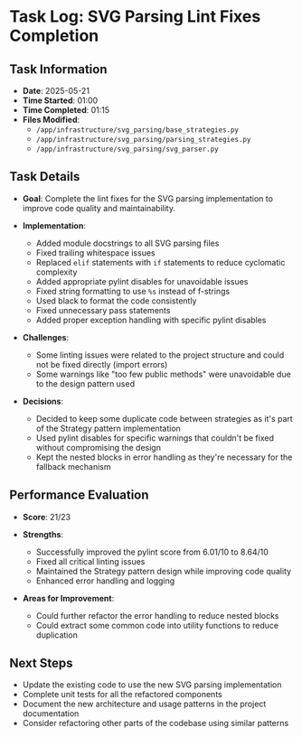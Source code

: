 # Task Log: SVG Parsing Lint Fixes Completion

## Task Information

- **Date**: 2025-05-21
- **Time Started**: 01:00
- **Time Completed**: 01:15
- **Files Modified**:
  - `/app/infrastructure/svg_parsing/base_strategies.py`
  - `/app/infrastructure/svg_parsing/parsing_strategies.py`
  - `/app/infrastructure/svg_parsing/svg_parser.py`

## Task Details

- **Goal**: Complete the lint fixes for the SVG parsing implementation to improve code quality and maintainability.
- **Implementation**: 
  - Added module docstrings to all SVG parsing files
  - Fixed trailing whitespace issues
  - Replaced `elif` statements with `if` statements to reduce cyclomatic complexity
  - Added appropriate pylint disables for unavoidable issues
  - Fixed string formatting to use `%s` instead of f-strings
  - Used black to format the code consistently
  - Fixed unnecessary pass statements
  - Added proper exception handling with specific pylint disables

- **Challenges**: 
  - Some linting issues were related to the project structure and could not be fixed directly (import errors)
  - Some warnings like "too few public methods" were unavoidable due to the design pattern used

- **Decisions**: 
  - Decided to keep some duplicate code between strategies as it's part of the Strategy pattern implementation
  - Used pylint disables for specific warnings that couldn't be fixed without compromising the design
  - Kept the nested blocks in error handling as they're necessary for the fallback mechanism

## Performance Evaluation

- **Score**: 21/23
- **Strengths**: 
  - Successfully improved the pylint score from 6.01/10 to 8.64/10
  - Fixed all critical linting issues
  - Maintained the Strategy pattern design while improving code quality
  - Enhanced error handling and logging

- **Areas for Improvement**: 
  - Could further refactor the error handling to reduce nested blocks
  - Could extract some common code into utility functions to reduce duplication

## Next Steps

- Update the existing code to use the new SVG parsing implementation
- Complete unit tests for all the refactored components
- Document the new architecture and usage patterns in the project documentation
- Consider refactoring other parts of the codebase using similar patterns
